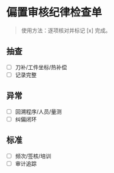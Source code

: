 # 偏置审核纪律检查单

> 使用方法：逐项核对并标记 [x] 完成。

## 抽查

- [ ] 刀补/工件坐标/热补偿
- [ ] 记录完整

## 异常

- [ ] 回溯程序/人员/量测
- [ ] 纠偏闭环

## 标准

- [ ] 频次/签核/培训
- [ ] 审计追踪
